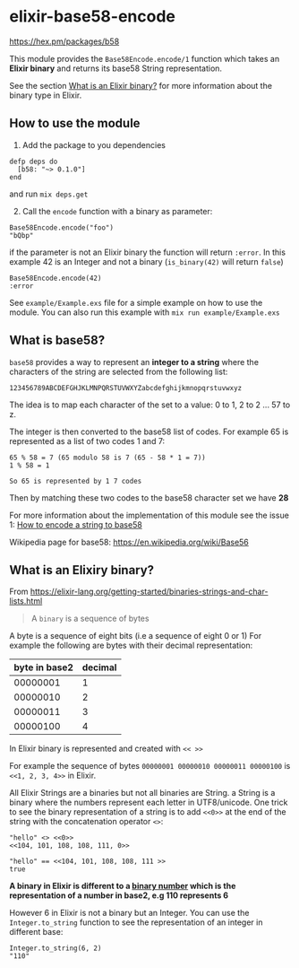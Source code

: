 # elixir-base58-encode
https://hex.pm/packages/b58


This module provides the `Base58Encode.encode/1` function which takes an **Elixir binary** and returns its base58 String representation.

See the section [What is an Elixir binary?](#What-is-an-elixir-binary) for more information about the binary type in Elixir.

## How to use the module

1. Add the package to you dependencies

  ```
  defp deps do
    [b58: "~> 0.1.0"]
  end
  ```

  and run `mix deps.get`

2. Call the `encode` function with a binary as parameter:

 ```
 Base58Encode.encode("foo")
 "bQbp"
 ```

 if the parameter is not an Elixir binary the function will return `:error`. In
 this example 42 is an Integer and not a binary (`is_binary(42)` will return `false`)

 ```
 Base58Encode.encode(42)
 :error
 ```

 See `example/Example.exs` file for a simple example on how to use the module.
 You can also run this example with `mix run example/Example.exs`

## What is base58?

`base58` provides a way to represent an **integer to a string** where the characters of the string are selected from the following list:  

`123456789ABCDEFGHJKLMNPQRSTUVWXYZabcdefghijkmnopqrstuvwxyz`

The idea is to map each character of the set to a value: 0 to 1, 2 to 2 ... 57 to z.

The integer is then converted to the base58 list of codes. For example 65
is represented as a list of two codes 1 and 7:
```
65 % 58 = 7 (65 modulo 58 is 7 (65 - 58 * 1 = 7))
1 % 58 = 1

So 65 is represented by 1 7 codes
```

Then by matching these two codes to the base58 character set we have **28**

For more information about the implementation of this module see the issue 1:
[How to encode a string to base58](https://github.com/dwyl/base58encode/issues/1)

Wikipedia page for base58:
https://en.wikipedia.org/wiki/Base56


## What is an Elixiry binary?

From https://elixir-lang.org/getting-started/binaries-strings-and-char-lists.html
> A `binary` is a sequence of bytes

A byte is a sequence of eight bits (i.e a sequence of eight 0 or 1)
For example the following are bytes with their decimal representation:

| byte in base2 | decimal|
| -- | -- |
| 00000001 | 1 |
| 00000010 | 2 |
| 00000011 | 3 |
| 00000100 | 4 |

In Elixir binary is represented and created with `<< >>`

For example the sequence of bytes `00000001 00000010 00000011 00000100`
is `<<1, 2, 3, 4>>` in Elixir.

All Elixir Strings are a binaries but not all binaries are String.
a String is a binary where the numbers represent each letter in UTF8/unicode.
One trick to see the binary representation of a string is to add `<<0>>` at the end of the string with the concatenation operator `<>`:

```
"hello" <> <<0>>
<<104, 101, 108, 108, 111, 0>>

"hello" == <<104, 101, 108, 108, 111 >>
true
```

**A binary in Elixir is different to a [binary number](https://en.wikipedia.org/wiki/Binary_number) which is the representation of a number in base2, e.g 110 represents 6**

However 6 in Elixir is not a binary but an Integer.
You can use the `Integer.to_string` function to see the representation of an integer in different base:

```
Integer.to_string(6, 2)
"110"
```
